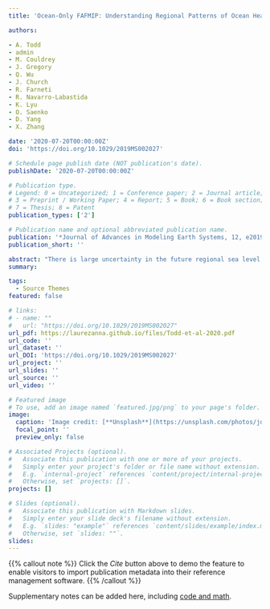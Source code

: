 ```yaml
---
title: 'Ocean-Only FAFMIP: Understanding Regional Patterns of Ocean Heat Content and Dynamic Sea Level Change'

authors:

- A. Todd  
- admin
- M. Couldrey
- J. Gregory
- Q. Wu
- J. Church
- R. Farneti
- R. Navarro-Labastida
- K. Lyu
- O. Saenko
- D. Yang
- X. Zhang

date: '2020-07-20T00:00:00Z'
doi: 'https://doi.org/10.1029/2019MS002027'

# Schedule page publish date (NOT publication's date).
publishDate: '2020-07-20T00:00:00Z'

# Publication type.
# Legend: 0 = Uncategorized; 1 = Conference paper; 2 = Journal article;
# 3 = Preprint / Working Paper; 4 = Report; 5 = Book; 6 = Book section;
# 7 = Thesis; 8 = Patent
publication_types: ['2']

# Publication name and optional abbreviated publication name.
publication: '*Journal of Advances in Modeling Earth Systems, 12, e2019MS002027*'
publication_short: ''

abstract: "There is large uncertainty in the future regional sea level change under anthropogenic climate change. Our study presents and uses a novel design of ocean general circulation model (OGCM) experiments to investigate the ocean's response to surface buoyancy and momentum flux perturbations without atmosphere-ocean feedbacks (e.g., without surface restoring or bulk formulae), as part of the Flux-Anomaly-Forced Model Intercomparison Project (FAFMIP). In an ensemble of OGCMs forced with identical surface flux perturbations, simulated dynamic sea level (DSL) and ocean heat content (OHC) change demonstrate considerable disagreement. In the North Atlantic, the disagreement in DSL and OHC change between models is mainly due to differences in the residual (resolved and eddy) circulation change, with a large spread in the Atlantic meridional overturning circulation (AMOC) weakening (20–50%). In the western North Pacific, OHC change is similar among the OGCM ensemble, but the contributing physical processes differ. For the Southern Ocean, isopycnal and diapycnal mixing change dominate the spread in OHC change. In addition, a component of the atmosphere-ocean feedbacks are quantified by comparing coupled, atmosphere-ocean GCM (AOGCM) and OGCM FAFMIP experiments with consistent ocean models. We find that there is 10% more AMOC weakening in AOGCMs relative to OGCMs, since the extratropical North Atlantic SST cooling due to heat redistribution amplifies the surface heat flux perturbation. This component of the atmosphere-ocean feedbacks enhances the pattern of North Atlantic OHC and DSL change, with relatively stronger increases and decreases in the tropics and extratropics, respectively."
summary: 

tags:
  - Source Themes
featured: false

# links:
# - name: ""
#   url: "https://doi.org/10.1029/2019MS002027"
url_pdf: https://laurezanna.github.io/files/Todd-et-al-2020.pdf
url_code: ''
url_dataset: ''
url_DOI: 'https://doi.org/10.1029/2019MS002027'
url_project: ''
url_slides: ''
url_source: ''
url_video: ''

# Featured image
# To use, add an image named `featured.jpg/png` to your page's folder.
image:
  caption: 'Image credit: [**Unsplash**](https://unsplash.com/photos/jdD8gXaTZsc)'
  focal_point: ''
  preview_only: false

# Associated Projects (optional).
#   Associate this publication with one or more of your projects.
#   Simply enter your project's folder or file name without extension.
#   E.g. `internal-project` references `content/project/internal-project/index.md`.
#   Otherwise, set `projects: []`.
projects: []

# Slides (optional).
#   Associate this publication with Markdown slides.
#   Simply enter your slide deck's filename without extension.
#   E.g. `slides: "example"` references `content/slides/example/index.md`.
#   Otherwise, set `slides: ""`.
slides:
---
```


{{% callout note %}}
Click the _Cite_ button above to demo the feature to enable visitors to import publication metadata into their reference management software.
{{% /callout %}}

Supplementary notes can be added here, including [code and math](https://wowchemy.com/docs/content/writing-markdown-latex/).
